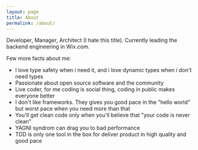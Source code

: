 ```yaml
---
layout: page
title: About
permalink: /about/
---
```


Developer, Manager, Architect (I hate this title). Currently leading the backend engineering in Wix.com.


Few more facts about me:
* I love type safety when i need it, and i love dynamic types when i don't need types
* Passionate about open source software and the community
* Live coder, for me coding is social thing, coding in public makes everyone better
* I don't like frameworks. They gives you good pace in the "hello world" but worst pace when you need more than that
* You'll get clean code only when you'll believe that "your code is never clean"
* YAGNI syndrom can drag you to bad performance
* TDD is only one tool in the box for deliver product in high quality and good pace

 
